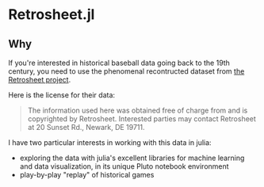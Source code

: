 # Retrosheet.jl

## Why

If you're interested in historical baseball data going back to the 19th century, you need to use the phenomenal recontructed dataset from [the Retrosheet project](https://www.retrosheet.org).

Here is the license for their data:

> The information used here was obtained free of charge from and is copyrighted by Retrosheet.  Interested parties may contact Retrosheet at 20 Sunset Rd., Newark, DE 19711.


I have two particular interests in working with this data in julia:

- exploring the data with julia's excellent libraries for machine learning and data visualization, in its unique Pluto notebook environment
- play-by-play "replay" of historical games

